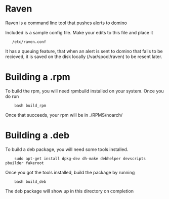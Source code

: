 Raven
=====

Raven is a command line tool that pushes alerts to [domino](https://github.com/cbarraford/domino)

Included is a sample config file. Make your edits to this file and place it 
```
   /etc/raven.conf
```

It has a queuing feature, that when an alert is sent to domino that
fails to be recieved, it is saved on the disk locally (/var/spool/raven) to be resent
later.


Building a .rpm
===============

To build the rpm, you will need rpmbuild installed on your system. Once you do run
```
    bash build_rpm
```
Once that succeeds, your rpm will be in ./RPMS/noarch/


Building a .deb
===============

To build a deb package, you will need some tools installed.
```
    sudo apt-get install dpkg-dev dh-make debhelper devscripts pbuilder fakeroot
```

Once you got the tools installed, build the package by running
```
    bash build_deb
```
The deb package will show up in this directory on completion
